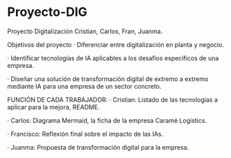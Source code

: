 # Proyecto-DIG
Proyecto Digitalización Cristian, Carlos, Fran, Juanma.

Objetivos del proyecto
· Diferenciar entre digitalización en planta y negocio.

· Identificar tecnologías de IA aplicables a los desafíos específicos de una empresa.

· Diseñar una solución de transformación digital de extremo a extremo mediante IA para una empresa de un sector concreto.


FUNCIÓN DE CADA TRABAJADOR:
· Cristian: Listado de las tecnologías a aplicar para la mejora, README.

· Carlos: Diagrama Mermaid, la ficha de la empresa Caramé Logistics.

· Francisco: Reflexión final sobre el impacto de las IAs.

· Juanma: Propuesta de transformación digital para la empresa.
